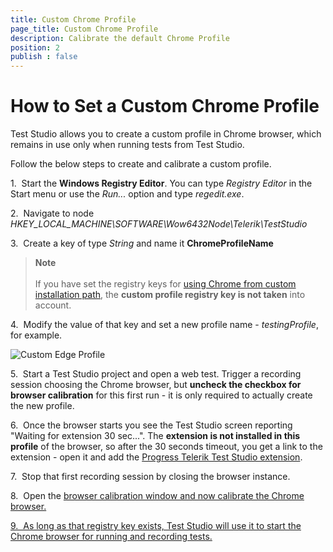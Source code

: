 ```yaml
---
title: Custom Chrome Profile
page_title: Custom Chrome Profile
description: Calibrate the default Chrome Profile
position: 2
publish : false
---
```

# How to Set a Custom Chrome Profile

Test Studio allows you to create a custom profile in Chrome browser, which remains in use only when running tests from Test Studio.

Follow the below steps to create and calibrate a custom profile.

1.&nbsp; Start the __Windows Registry Editor__.
    You can type _Registry Editor_ in the Start menu or use the  _Run..._ option and type *regedit.exe*.

2.&nbsp; Navigate to node *HKEY_LOCAL_MACHINE\SOFTWARE\Wow6432Node\Telerik\TestStudio*

3.&nbsp; Create a key of type *String* and name it **ChromeProfileName**

> **Note**
> <br>
> <br>
> If you have set the registry keys for <a href="/knowledge-base/browsers-kb/custom-chrome-path" target="_blank">using Chrome from custom installation path</a>, the __custom profile registry key is not taken__ into account.

4.&nbsp; Modify the value of that key and set a new profile name - _testingProfile_, for example.

![Custom Edge Profile][1]

5.&nbsp; Start a Test Studio project and open a web test. Trigger a recording session choosing the Chrome browser, but __uncheck the checkbox for browser calibration__ for this first run - it is only required to actually create the new profile.

6.&nbsp; Once the browser starts you see the Test Studio screen reporting "Waiting for extension 30 sec...". The __extension is not installed in this profile__ of the browser, so after the 30 seconds timeout, you get a link to the extension - open it and add the <a href="https://chrome.google.com/webstore/detail/progress-telerik-test-stu/gegcllkonmciadpdldechnepmjildoan" target="_blank">Progress Telerik Test Studio extension</a>.  

7.&nbsp; Stop that first recording session by closing the browser instance.

8.&nbsp; Open the <a href="/automated-tests/test-execution/quick-run-browsers#calibrate-browsers" target="_blank">browser calibration window and now calibrate the Chrome browser.

9.&nbsp; As long as that registry key exists, Test Studio will use it to start the Chrome browser for running and recording tests.

[1]: /img/knowledge-base/browsers-kb/custom-chrome-profile/fig1.png
